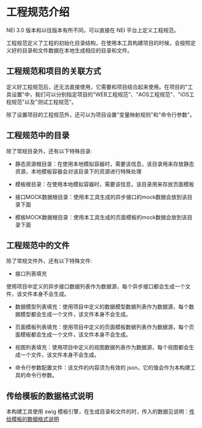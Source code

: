 # 工程规范介绍

NEI 3.0 版本和以往版本有所不同，可以直接在 NEI 平台上定义工程规范。

工程规范定义了工程的初始化目录结构，在使用本工具构建项目的时候，会按照定义好的目录和文件数据在本地生成相应的目录和文件。

## 工程规范和项目的关联方式
定义好工程规范后，还无法直接使用，它需要和项目结合起来使用。在项目的"工具设置"中，我们可以分别指定项目的"WEB工程规范"、"AOS工程规范"、"iOS工程规范"以及"测试工程规范"。

除了设置项目的工程规范外，还可以为项目设置"变量映射规则"和"命令行参数"。

## 工程规范中的目录
除了常规目录外，还有以下特殊目录:

* 静态资源根目录：在使用本地模拟容器时，需要该信息，该目录用来存放静态资源，本地模板容器会对该目录下的资源进行特殊处理

* 模板根目录：在使用本地模拟容器时，需要该信息，该目录用来存放页面模板

* 接口MOCK数据根目录：使用本工具生成的异步接口的mock数据会放到该目录下面

* 模板MOCK数据根目录：使用本工具生成的页面模板的mock数据会放到该目录下面

## 工程规范中的文件
除了常规文件外，还有以下特殊文件:

* 接口列表填充

使用项目中定义的异步接口数据列表作为数据源，每个异步接口都会生成一个文件，该文件本身不会生成。

* 数据模型列表填充：使用项目中定义的数据模型数据列表作为数据源，每个数据模型都会生成一个文件，该文件本身不会生成。

* 页面模板列表填充：使用项目中定义的页面模板数据列表作为数据源，每个页面模板都会生成一个文件，该文件本身不会生成。

* 视图列表填充：使用项目中定义的视图数据列表作为数据源，每个视图都会生成一个文件，该文件本身不会生成。

* 命令行参数配置文件：该文件的内容须为有效的 json，它的值会作为本构建工具的命令行参数。

## 传给模板的数据格式说明

本构建工具使用 swig 模板引擎，在生成目录和文件的时，传入的数据见说明：[传给模板的数据格式说明](./传给模板的数据格式说明.md)
